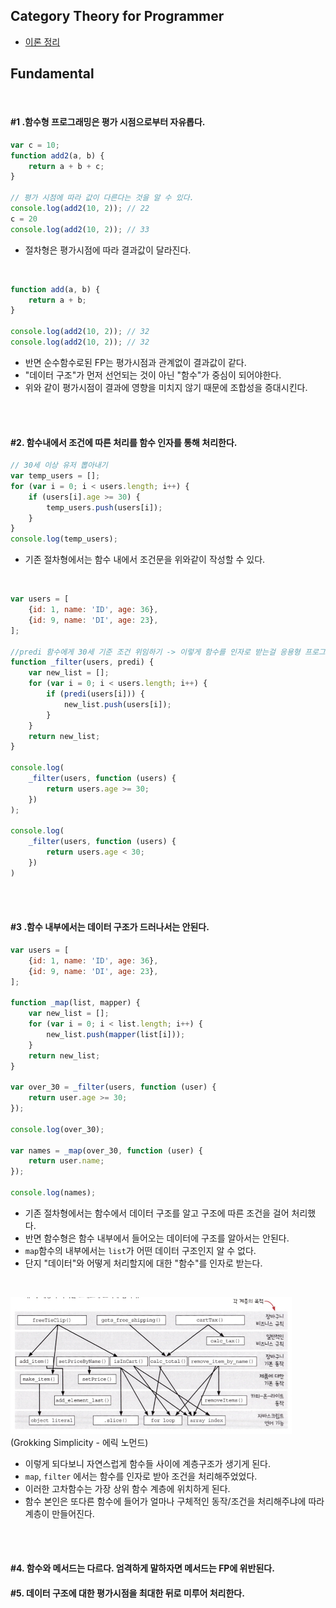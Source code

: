 ## Category Theory for Programmer

- [이론 정리]()

## Fundamental

<br/>

#### #1 .함수형 프로그래밍은 평가 시점으로부터 자유롭다.

```javascript
var c = 10;
function add2(a, b) {
    return a + b + c;
}

// 평가 시점에 따라 값이 다른다는 것을 알 수 있다.
console.log(add2(10, 2)); // 22
c = 20
console.log(add2(10, 2)); // 33
```
- 절차형은 평가시점에 따라 결과값이 달라진다.

<br/>

```javascript
function add(a, b) {
    return a + b;
}

console.log(add2(10, 2)); // 32
console.log(add2(10, 2)); // 32
```
- 반면 순수함수로된 FP는 평가시점과 관계없이 결과값이 같다.
- "데이터 구조"가 먼저 선언되는 것이 아닌 "함수"가 중심이 되어야한다.
- 위와 같이 평가시점이 결과에 영향을 미치지 않기 때문에 조합성을 증대시킨다.

<br/>
<br/>

#### #2. 함수내에서 조건에 따른 처리를 함수 인자를 통해 처리한다.

```javascript
// 30세 이상 유저 뽑아내기
var temp_users = [];
for (var i = 0; i < users.length; i++) {
    if (users[i].age >= 30) {
        temp_users.push(users[i]);
    }
}
console.log(temp_users);
```
- 기존 절차형에서는 함수 내에서 조건문을 위와같이 작성할 수 있다.

<br/>

```javascript
var users = [
    {id: 1, name: 'ID', age: 36},
    {id: 9, name: 'DI', age: 23},
];

//predi 함수에게 30세 기준 조건 위임하기 -> 이렇게 함수를 인자로 받는걸 응용형 프로그래밍이라고 함
function _filter(users, predi) {
    var new_list = [];
    for (var i = 0; i < users.length; i++) {
        if (predi(users[i])) {
            new_list.push(users[i]);
        }
    }
    return new_list;
}

console.log(
    _filter(users, function (users) {
        return users.age >= 30;
    })
);

console.log(
    _filter(users, function (users) {
        return users.age < 30;
    })
)
```

<br/>
<br/>

#### #3 .함수 내부에서는 데이터 구조가 드러나서는 안된다.

```javascript
var users = [
    {id: 1, name: 'ID', age: 36},
    {id: 9, name: 'DI', age: 23},
];

function _map(list, mapper) {
    var new_list = [];
    for (var i = 0; i < list.length; i++) {
        new_list.push(mapper(list[i]));
    }
    return new_list;
}

var over_30 = _filter(users, function (user) {
    return user.age >= 30;
});

console.log(over_30);

var names = _map(over_30, function (user) {
    return user.name;
});

console.log(names);
```
- 기존 절차형에서는 함수에서 데이터 구조를 알고 구조에 따른 조건을 걸어 처리했다.
- 반면 함수형은 함수 내부에서 들어오는 데이터에 구조를 알아서는 안된다.
- `map`함수의 내부에서는 `list`가 어떤 데이터 구조인지 알 수 없다.
- 단지 "데이터"와 어떻게 처리할지에 대한 "함수"를 인자로 받는다.

<br/>

<img src="img_1.png" width="450"><br/>
(Grokking Simplicity - 에릭 노먼드) 
<br/>
- 이렇게 되다보니 자연스럽게 함수들 사이에 계층구조가 생기게 된다.
- `map`, `filter` 에서는 함수를 인자로 받아 조건을 처리해주었었다.
- 이러한 고차함수는 가장 상위 함수 계층에 위치하게 된다.
- 함수 본인은 또다른 함수에 들어가 얼마나 구체적인 동작/조건을 처리해주냐에 따라 계층이 만들어진다.


<br/>
<br/>

#### #4. 함수와 메서드는 다르다. 엄격하게 말하자면 메서드는 FP에 위반된다.



#### #5. 데이터 구조에 대한 평가시점을 최대한 뒤로 미루어 처리한다.


